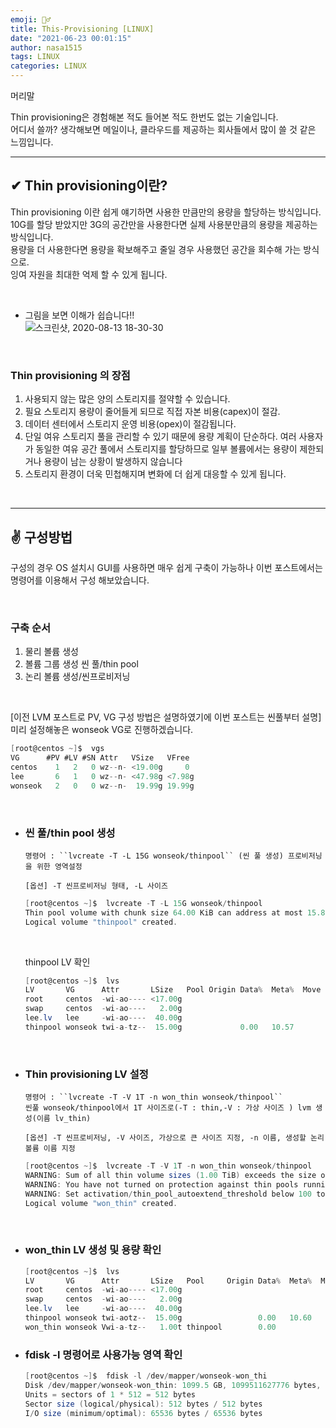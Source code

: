 ```yaml
---
emoji: 🤦‍♂️
title: This-Provisioning [LINUX]
date: "2021-06-23 00:01:15"
author: nasa1515
tags: LINUX
categories: LINUX
---
```



머리말  

Thin provisioning은 경험해본 적도 들어본 적도 한번도 없는 기술입니다.  
어디서 쓸까? 생각해보면 메일이나, 클라우드를 제공하는 회사들에서 많이 쓸 것 같은 느낌입니다.

----
	
## ✔ Thin provisioning이란?

Thin provisioning 이란 쉽게 얘기하면 사용한 만큼만의 용량을 할당하는 방식입니다.  
10G를 할당 받았지만 3G의 공간만을 사용한다면 실제 사용분만큼의 용량을 제공하는 방식입니다.  
용량을 더 사용한다면 용량을 확보해주고 줄일 경우 사용했던 공간을 회수해 가는 방식으로.  
잉여 자원을 최대한 억제 할 수 있게 됩니다.  

<br/>


* 그림을 보면 이해가 쉽습니다!!  
![스크린샷, 2020-08-13 18-30-30](https://user-images.githubusercontent.com/69498804/90118378-1cb86900-dd93-11ea-93f4-09740a93bd5e.png)

<br/>

### Thin provisioning 의 장점

1. 사용되지 않는 많은 양의 스토리지를 절약할 수 있습니다.  
2. 필요 스토리지 용량이 줄어들게 되므로 직접 자본 비용(capex)이 절감.  
3. 데이터 센터에서 스토리지 운영 비용(opex)이 절감됩니다.  
4.  단일 여유 스토리지 풀을 관리할 수 있기 때문에 용량 계획이 단순하다. 여러 사용자가 동일한 여유 공간 풀에서 스토리지를 할당하므로 일부 볼륨에서는 용량이 제한되거나 용량이 남는 상황이 발생하지 않습니다    
5. 스토리지 환경이 더욱 민첩해지며 변화에 더 쉽게 대응할 수 있게 됩니다.
  
  
<br/>  

---

## ✌ 구성방법

구성의 경우 OS 설치시 GUI를 사용하면 매우 쉽게 구축이 가능하나 이번 포스트에서는 명령어를 이용해서 구성 해보았습니다.  

<br/>

### 구축 순서  

  1. 물리 볼륨 생성  
  2. 볼륨 그룹 생성 씬 풀/thin pool  
  3. 논리 볼륨 생성/씬프로비저닝    

<br/>

[이전 LVM 포스트로 PV, VG 구성 방법은 설명하였기에 이번 포스트는 씬풀부터 설명]  
미리 설정해놓은 wonseok VG로 진행하겠습니다.
	
```cs
[root@centos ~]$  vgs
VG      #PV #LV #SN Attr   VSize   VFree 
centos    1   2   0 wz--n- <19.00g     0 
lee       6   1   0 wz--n- <47.98g <7.98g
wonseok   2   0   0 wz--n-  19.99g 19.99g
```

<br/>

* ### 씬 풀/thin pool 생성
		        
	
	  명령어 : ``lvcreate -T -L 15G wonseok/thinpool`` (씬 풀 생성) 프로비저닝을 위한 영역설정

	  [옵션] -T 씬프로비저닝 형태, -L 사이즈

	```cs
	[root@centos ~]$  lvcreate -T -L 15G wonseok/thinpool 
	Thin pool volume with chunk size 64.00 KiB can address at most 15.81 TiB of data.
	Logical volume "thinpool" created.
	```

	<br/>

	thinpool LV 확인
	  
	```cs
	[root@centos ~]$  lvs
	LV       VG      Attr       LSize   Pool Origin Data%  Meta%  Move Log Cpy%Sync Convert
	root     centos  -wi-ao---- <17.00g                                                    
	swap     centos  -wi-ao----   2.00g                                                    
	lee.lv   lee     -wi-ao----  40.00g                                                    
	thinpool wonseok twi-a-tz--  15.00g             0.00   10.57 
	```

	<br/>

* ### Thin provisioning LV 설정
	
	  명령어 : ``lvcreate -T -V 1T -n won_thin wonseok/thinpool``
	  씬풀 wonseok/thinpool에서 1T 사이즈로(-T : thin,-V : 가상 사이즈 ) lvm 생성(이름 lv_thin)

	  [옵션] -T 씬프로비저닝, -V 사이즈, 가상으로 큰 사이즈 지정, -n 이름, 생성할 논리볼륨 이름 지정

	```cs
	[root@centos ~]$  lvcreate -T -V 1T -n won_thin wonseok/thinpool
	WARNING: Sum of all thin volume sizes (1.00 TiB) exceeds the size of thin pool wonseok/thinpool and the size of whole volume group (19.99 GiB).
	WARNING: You have not turned on protection against thin pools running out of space.
	WARNING: Set activation/thin_pool_autoextend_threshold below 100 to trigger automatic extension of thin pools before they get full.
	Logical volume "won_thin" created.
	```

<br/>

* ### won_thin LV 생성 및 용량 확인

	```cs
	[root@centos ~]$  lvs
	LV       VG      Attr       LSize   Pool     Origin Data%  Meta%  Move Log Cpy%Sync Convert
	root     centos  -wi-ao---- <17.00g                                                        
	swap     centos  -wi-ao----   2.00g                                                        
	lee.lv   lee     -wi-ao----  40.00g                                                        
	thinpool wonseok twi-aotz--  15.00g                 0.00   10.60                           
	won_thin wonseok Vwi-a-tz--   1.00t thinpool        0.00                
	```

* ### fdisk -l 명령어로 사용가능 영역 확인

	```cs
	[root@centos ~]$  fdisk -l /dev/mapper/wonseok-won_thi	
	Disk /dev/mapper/wonseok-won_thin: 1099.5 GB, 1099511627776 bytes, 2147483648 sectors
	Units = sectors of 1 * 512 = 512 bytes
	Sector size (logical/physical): 512 bytes / 512 bytes
	I/O size (minimum/optimal): 65536 bytes / 65536 bytes
	```

```toc
```
  

  



 

